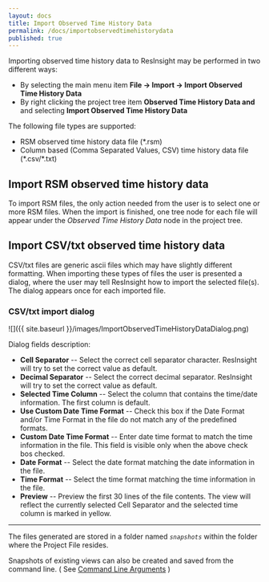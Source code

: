 ```yaml
---
layout: docs
title: Import Observed Time History Data
permalink: /docs/importobservedtimehistorydata
published: true
---
```


Importing observed time history data to ResInsight may be performed in two different ways:
- By selecting the main menu item **File -> Import -> Import Observed Time History Data**
- By right clicking the project tree item **Observed Time History Data and** and selecting **Import Observed Time History Data**

The following file types are supported:
- RSM observed time history data file (\*.rsm)
- Column based (Comma Separated Values, CSV) time history data file (\*.csv/\*.txt)

## Import RSM observed time history data
To import RSM files, the only action needed from the user is to select one or more RSM files. When the import is finished, one tree node for each file will appear under the *Observed Time History Data* node in the project tree.

## Import CSV/txt observed time history data
CSV/txt files are generic ascii files which may have slightly different formatting. When importing these types of files the user is presented a dialog, where the user may tell ResInsight how to import the selected file(s). The dialog appears once for each imported file.

### CSV/txt import dialog
![]({{ site.baseurl }}/images/ImportObservedTimeHistoryDataDialog.png)

Dialog fields description:
- **Cell Separator** -- Select the correct cell separator character. ResInsight will try to set the correct value as default.
- **Decimal Separator** -- Select the correct decimal separator. ResInsight will try to set the correct value as default.
- **Selected Time Column** -- Select the column that contains the time/date information. The first column is default.
- **Use Custom Date Time Format** -- Check this box if the Date Format and/or Time Format in the file do not match any of the predefined formats.
- **Custom Date Time Format** -- Enter date time format to match the time information in the file. This field is visible only when the above check bos checked.
- **Date Format** -- Select the date format matching the date information in the file.
- **Time Format** -- Select the time format matching the time information in the file.
- **Preview** -- Preview the first 30 lines of the file contents. The view will reflect the currently selected Cell Separator and the selected time column is marked in yellow.


-------
The files generated are stored in a folder named _`snapshots`_ within the folder where the Project File resides. 

<div class="note">
 Snapshots of existing views can also be created and saved from the command line. 
 ( See <a href="{{ site.baseurl }}/docs/commandlineparameters">Command Line Arguments</a> )
</div>

